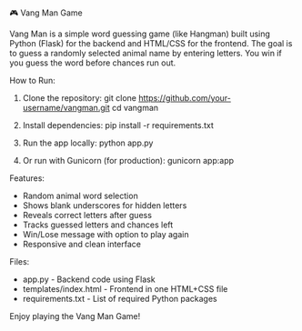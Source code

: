 🎮 Vang Man Game

Vang Man is a simple word guessing game (like Hangman) built using Python (Flask) for the backend and HTML/CSS for the frontend. The goal is to guess a randomly selected animal name by entering letters. You win if you guess the word before chances run out.

How to Run:

1. Clone the repository:
   git clone https://github.com/your-username/vangman.git
   cd vangman

2. Install dependencies:
   pip install -r requirements.txt

3. Run the app locally:
   python app.py

4. Or run with Gunicorn (for production):
   gunicorn app:app

Features:

- Random animal word selection
- Shows blank underscores for hidden letters
- Reveals correct letters after guess
- Tracks guessed letters and chances left
- Win/Lose message with option to play again
- Responsive and clean interface

Files:

- app.py - Backend code using Flask
- templates/index.html - Frontend in one HTML+CSS file
- requirements.txt - List of required Python packages

Enjoy playing the Vang Man Game!
